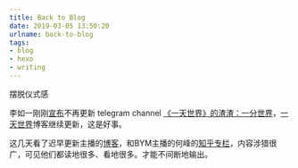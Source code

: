 ```yaml
---
title: Back to Blog
date: 2019-03-05 13:50:20
urlname: back-to-blog
tags:
- blog
- hexo
- writing
---
```




摆脱仪式感

李如一刚刚[宣布](https://t.me/yifenshijie/2973)不再更新 telegram channel [《一天世界》的渣渣：一分世界](https://t.me/yifenshijie)，[一天世界](https://blog.yitianshijie.net/)博客继续更新，这是好事。

这几天看了迟早更新主播的[博客]()，和BYM主播的何峰的[知乎专栏](https://www.zhihu.com/people/fenggebym/activities)，内容涉猎很广，可见他们都读地很多、看地很多。才能不间断地输出。